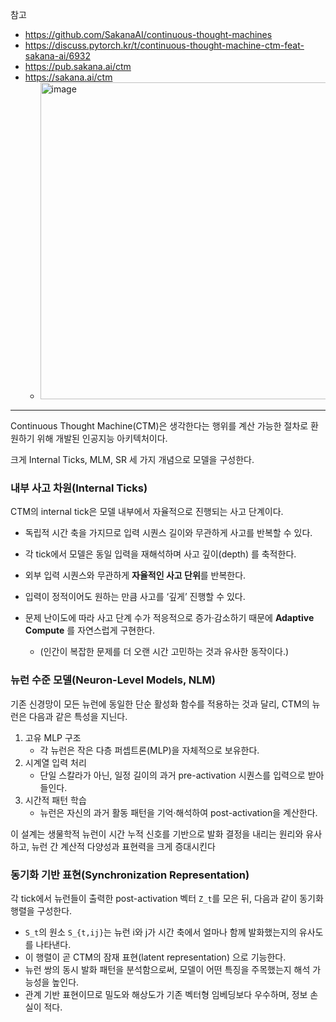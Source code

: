 
참고

- <https://github.com/SakanaAI/continuous-thought-machines>
- <https://discuss.pytorch.kr/t/continuous-thought-machine-ctm-feat-sakana-ai/6932>
- <https://pub.sakana.ai/ctm>
- <https://sakana.ai/ctm>
  - <img width="507" alt="image" src="https://github.com/user-attachments/assets/b978c3de-23a3-43cb-b23e-986e5aedf309" />

---

Continuous Thought Machine(CTM)은 생각한다는 행위를 계산 가능한 절차로 환원하기 위해 개발된 인공지능 아키텍처이다.

크게 Internal Ticks, MLM, SR 세 가지 개념으로 모델을 구성한다.

### 내부 사고 차원(Internal Ticks)

CTM의 internal tick은 모델 내부에서 자율적으로 진행되는 사고 단계이다.

- 독립적 시간 축을 가지므로 입력 시퀀스 길이와 무관하게 사고를 반복할 수 있다.
- 각 tick에서 모델은 동일 입력을 재해석하며 사고 깊이(depth) 를 축적한다.

- 외부 입력 시퀀스와 무관하게 **자율적인 사고 단위**를 반복한다.  
- 입력이 정적이어도 원하는 만큼 사고를 ‘깊게’ 진행할 수 있다.  
- 문제 난이도에 따라 사고 단계 수가 적응적으로 증가·감소하기 때문에 **Adaptive Compute** 를 자연스럽게 구현한다.
  - (인간이 복잡한 문제를 더 오랜 시간 고민하는 것과 유사한 동작이다.)

### 뉴런 수준 모델(Neuron-Level Models, NLM)

기존 신경망이 모든 뉴런에 동일한 단순 활성화 함수를 적용하는 것과 달리, CTM의 뉴런은 다음과 같은 특성을 지닌다.

1. 고유 MLP 구조
    - 각 뉴런은 작은 다층 퍼셉트론(MLP)을 자체적으로 보유한다.
2. 시계열 입력 처리
    - 단일 스칼라가 아닌, 일정 길이의 과거 pre-activation 시퀀스를 입력으로 받아들인다.
3. 시간적 패턴 학습
    - 뉴런은 자신의 과거 활동 패턴을 기억·해석하여 post-activation을 계산한다.

이 설계는 생물학적 뉴런이 시간 누적 신호를 기반으로 발화 결정을 내리는 원리와 유사하고, 뉴런 간 계산적 다양성과 표현력을 크게 증대시킨다

### 동기화 기반 표현(Synchronization Representation)

각 tick에서 뉴런들이 출력한 post-activation 벡터 `Z_t`를 모은 뒤, 다음과 같이 동기화 행렬을 구성한다.

- `S_t`의 원소 `S_{t,ij}`는 뉴런 i와 j가 시간 축에서 얼마나 함께 발화했는지의 유사도를 나타낸다.
- 이 행렬이 곧 CTM의 잠재 표현(latent representation) 으로 기능한다.
- 뉴런 쌍의 동시 발화 패턴을 분석함으로써, 모델이 어떤 특징을 주목했는지 해석 가능성을 높인다.
- 관계 기반 표현이므로 밀도와 해상도가 기존 벡터형 임베딩보다 우수하며, 정보 손실이 적다.
